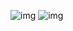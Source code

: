 ![img](https://dbz0423.oss-cn-nanjing.aliyuncs.com/%E5%90%8E%E7%AB%AF%E7%AC%AC%E4%BA%8C%E5%91%A8%E5%AD%A6%E4%B9%A0_1-14_00.png?Expires=1730576220&OSSAccessKeyId=TMP.3KfvreWbtEeHsHQTZp7s6WmYCrLRt9DQFvWn9U4JSrPeeR3dGJsBGKjYJQFcE9DU1QvSgxSxw6fGjDXftisUkoPycyR7Jw&Signature=w8TPtzv0C9ig5TjgRunOZNuTtvs%3D)
![img](https://dbz0423.oss-cn-nanjing.aliyuncs.com/%E5%90%8E%E7%AB%AF%E7%AC%AC%E4%BA%8C%E5%91%A8%E5%AD%A6%E4%B9%A0_15-27_00.png?Expires=1730576247&OSSAccessKeyId=TMP.3KfvreWbtEeHsHQTZp7s6WmYCrLRt9DQFvWn9U4JSrPeeR3dGJsBGKjYJQFcE9DU1QvSgxSxw6fGjDXftisUkoPycyR7Jw&Signature=QAbLDvWiQzkUu9EfmDHychd2RKw%3D)
